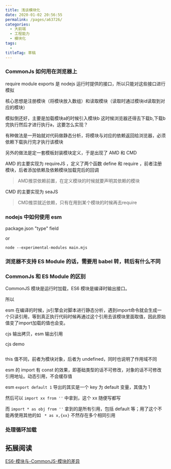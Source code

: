 ```yaml
---
title: 浅谈模块化
date: 2020-01-02 20:56:55
permalink: /pages/a63726/
categories: 
  - 大前端
  - 工程能力
  - 模块化
tags: 
  - 
titleTag: 草稿
---
```



### CommonJs 如何用在浏览器上

require module exports 是 nodejs 运行时提供的接口，所以只能对这些接口进行模拟

核心思想是注册模块（将模块放入数组）和读取模块（读取时通过模块id读取到对应的模块）

模拟倒还好，主要是加载模块a的时候引入模块b 这时候浏览器还得去下载b,下载b完执行然后才进行执行a，这要怎么实现？

有种做法是一开始就对代码做静态分析，将模块与对应的依赖返回给浏览器，必须依赖下载执行完才执行该模块

另外的做法是定一套模板封装模块定义，于是出现了 AMD 和 CMD 

AMD 的主要实现为 requireJS ，定义了两个函数 define 和 require ，前者注册模块，后者添加依赖及依赖模块加载完后的回调
> AMD推崇依赖前置，在定义模块的时候就要声明其依赖的模块 

CMD 的主要实现为 seaJS 
> CMD推崇就近依赖，只有在用到某个模块的时候再去require 

### nodejs 中如何使用 esm

package.json "type" field

or
```
node --experimental-modules main.mjs
```
### 浏览器不支持 ES Module 的话，需要用 babel 转，转后有什么不同

### CommonJs 和 ES Module 的区别

CommonJS 模块是运行时加载，ES6 模块是编译时输出接口。

所以

esm 在编译的时候，js引擎会对脚本进行静态分析，遇到import命令就会生成一个只读引用，等到真正执行代码时候再通过这个引用去该模块里面取值，因此原始值变了import加载的值也会变。




cjs 输出拷贝，esm 输出引用

cjs demo
```js

```

this 值不同，前者为模块对象，后者为 undefined，同时也说明了作用域不同

esm 的 import 有 const 的效果，即基础类型的话不可修改，对象的话不可修改引用地址。动态引用，不会缓存值

esm `export default 1` 导出的其实是一个 key 为 default 变量，其值为 1

然后可以 `import xx from ''` 中拿到，这个 xx 随便写都写

而 `import * as obj from ''` 拿到的是所有引用，包括 default 等；用了这个不能再使用其他的如 ` * as x,{xx}` 不然存在多个相同引用

### 处理循环加载

## 拓展阅读

[ES6-模块与-CommonJS-模块的差异](http://es6.ruanyifeng.com/#docs/module-loader#ES6-%E6%A8%A1%E5%9D%97%E4%B8%8E-CommonJS-%E6%A8%A1%E5%9D%97%E7%9A%84%E5%B7%AE%E5%BC%82)
